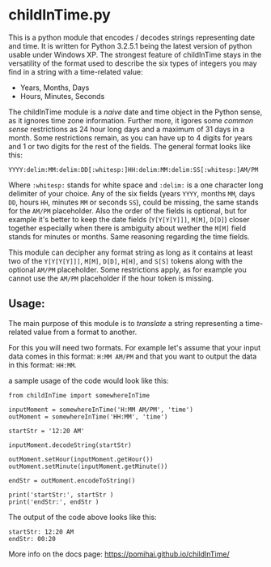 # childInTime.py
This is a python module that encodes / decodes strings representing date and
time.
It is written for Python 3.2.5.1 being the latest version of python usable
under Windows XP.
The strongest feature of childInTime stays in the versatility of the format
used to describe the six types of integers you may find in a string with a
time-related value:

  * Years, Months, Days
  * Hours, Minutes, Seconds

The childInTime module is a _naive_ date and time object in the Python sense,
as it ignores time zone information. Further more, it igores some
_common sense_ restrictions as 24 hour long days and a maximum of 31 days in a
month. Some restrictions remain, as you can have up to 4 digits for years and
1 or two digits for the rest of the fields. The general format looks like this:
```code
YYYY:delim:MM:delim:DD[:whitesp:]HH:delim:MM:delim:SS[:whitesp:]AM/PM
```

Where `:whitesp:` stands for white space and `:delim:` is a one character long
delimiter of your choice. Any of the six fields (years `YYYY`, months `MM`,
days `DD`, hours `HH`, minutes `MM` or seconds `SS`), could be missing, the
same stands for the `AM/PM` placeholder. Also the order of the fields is
optional, but for example it's better to keep the date fields (`Y[Y[Y[Y]]]`,
`M[M]`, `D[D]`) closer together especially when there is ambiguity about
wether the `M[M]` field stands for minutes or months. Same reasoning regarding
the time fields.

This module can decipher any format string as long as
it contains at least two of the `Y[Y[Y[Y]]]`, `M[M]`, `D[D]`, `H[H]`, and
`S[S]` tokens along with the optional `AM/PM` placeholder. Some restrictions
apply, as for example you cannot use the `AM/PM` placeholder if the hour token
is missing.


## Usage:

The main purpose of this module is to _translate_ a string representing a
time-related value from a format to another.

For this you will need two
formats. For example let's assume that your input data comes in this format:
`H:MM AM/PM` and that you want to output the data in this format: `HH:MM`.

a sample usage of the code would look like this:
```code
from childInTime import somewhereInTime

inputMoment = somewhereInTime('H:MM AM/PM', 'time')
outMoment = somewhereInTime('HH:MM', 'time')

startStr = '12:20 AM'

inputMoment.decodeString(startStr)

outMoment.setHour(inputMoment.getHour())
outMoment.setMinute(inputMoment.getMinute())

endStr = outMoment.encodeToString()

print('startStr:', startStr )
print('endStr:', endStr )
```
The output of the code above looks like this:


```
startStr: 12:20 AM
endStr: 00:20
```
More info on the docs page: https://pomihai.github.io/childInTime/
